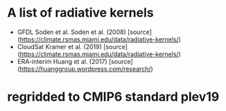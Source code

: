 # A list of radiative kernels 

- GFDL Soden et al. Soden et al. (2008) [source] (https://climate.rsmas.miami.edu/data/radiative-kernels/)
- CloudSat Kramer et al. (2019) [source] (https://climate.rsmas.miami.edu/data/radiative-kernels/)
- ERA-interim Huang et al. (2017) [source] (https://huanggroup.wordpress.com/research/)

# regridded to CMIP6 standard plev19
